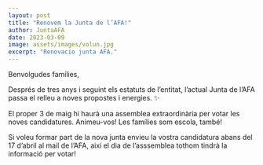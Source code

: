 ```yaml
---
layout: post
title: "Renovem la Junta de l’AFA!"
author: JuntaAFA
date: 2023-03-09
image: assets/images/volun.jpg
excerpt: "Renovacio junta AFA."
---
```


Benvolgudes famílies,

Després de tres anys i seguint els estatuts de l’entitat, l’actual Junta de l’AFA passa el relleu a noves propostes i energies. ✨

El proper 3 de maig hi haurà una assemblea extraordinària per votar les noves candidatures. Animeu-vos! Les famílies som escola, també!

Si voleu formar part de la nova junta envieu la vostra candidatura abans del 17 d’abril al mail de l’AFA, així el dia de l’asssemblea tothom tindrà la informació per votar!



